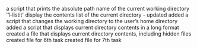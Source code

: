 a script that prints the absolute path name of the current working directory
'1-listit' display the contents list of the current directory - updated
added a script that changes the working directory to the user’s home directory
added a script that displays current directory contents in a long format
created a file that displays current directory contents, including hidden files
created file for 6th task
created file for 7th task
